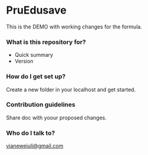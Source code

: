 # PruEdusave
This is the DEMO with working changes for the formula.

### What is this repository for? ###

* Quick summary
* Version

### How do I get set up? ###
Create a new folder in your localhost and get started.
### Contribution guidelines ###
Share doc with yoour proposed changes.
### Who do I talk to? ###
vianewejuli@gmail.com
